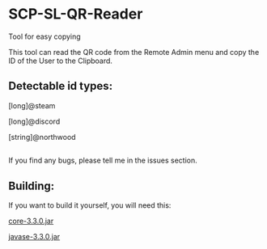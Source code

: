 # SCP-SL-QR-Reader
Tool for easy copying

This tool can read the QR code from the Remote Admin menu and copy the ID of the User to the Clipboard.

## Detectable id types:

[long]@steam

[long]@discord

[string]@northwood
##
If you find any bugs, please tell me in the issues section.

## Building:

If you want to build it yourself, you will need this:

[core-3.3.0.jar](https://repo1.maven.org/maven2/com/google/zxing/core/3.3.0/core-3.3.0.jar "zxing core-3.3.0.jar")

[javase-3.3.0.jar](https://repo1.maven.org/maven2/com/google/zxing/javase/3.3.0/javase-3.3.0.jar "zxing javase-3.3.0.jar")
